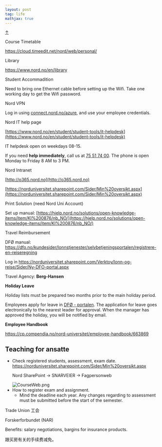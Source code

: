 ```yaml
---
layout: post
tag: life
mathjax: true
---
```


<a class="top-link hide" href="#" id="js-top">↑</a>

Course Timetable

<https://cloud.timeedit.net/nord/web/personal/>

Library

https://www.nord.no/en/library

Student Accommadition

Need to bring one Ethernet cable before setting up the Wifi. Take one working day to get the Wifi password.



Nord VPN

Log in using [connect.nord.no/azure](http://connect.nord.no/azure), and use your employee credentials.



Nord IT help page

[https://www.nord.no/en/student/student-tools/it-helpdesk](https://www.nord.no/en/student/student-tools/it-helpdesk)

IT helpdesk open on weekdays 08-15.

If you need **help immediately**, call us at [ 75 51 74 00](tel:75517400). The phone is open Monday to Friday 8 AM to 3 PM.



Nord Intranet 

[http://o365.nord.no](http://o365.nord.no)

[https://norduniversitet.sharepoint.com/Sider/Min%20oversikt.aspx](https://norduniversitet.sharepoint.com/Sider/Min%20oversikt.aspx)



Print Solution (need Nord Uni Account)

Set up manual: [https://hjelp.nord.no/solutions/open-knowledge-items/item/KI%200876/nb_NO/](https://hjelp.nord.no/solutions/open-knowledge-items/item/KI%200876/nb_NO/)



Travel Reimbursement 

DFØ manual: <https://dfo.no/kundesider/lonnstjenester/selvbetjeningsportalen/registrere-en-reiseregning>

Log in <https://norduniversitet.sharepoint.com/Verktoy/lonn-og-reise/Sider/Ny-DFO-portal.aspx>

Travel Agency: **Berg-Hansen** 



**Holiday Leave**

Holiday lists must be prepared two months prior to the main holiday period.

Employees apply for leave in [DFØ - portalen](https://login.dfo.no/mga/sps/authsvc?PolicyId=urn:ibm:security:authentication:asf:dfolandingpage). The application for leave goes electronically to the nearest leader for approval. When the manager has approved the holiday, you will be notified by email.



**Employee Handbook**

<https://cp.compendia.no/nord-universitet/employee-handbook/663869>



## Teaching for ansatte
<ul>
<li> Check registered students, assessment, exam date.
<a href="https://norduniversitet.sharepoint.com/Sider/Min%20oversikt.aspx">https://norduniversitet.sharepoint.com/Sider/Min%20oversikt.aspx</a><br/>

Nord SharePoint $\rightarrow$ SNARVEIER $\rightarrow$ Fagpersonweb

<img src="https://drive.google.com/thumbnail?id=1dDxC_4WHFN1fJX822lGL54harRdADqyo&sz=w1000" alt="CourseWeb.png" style="display: block; margin-right: auto; margin-left: auto; zoom:100%;" />

</li>

<li>
How to register exam and assignment.
    <ul>
    <li> Mind the deadline each year. Any changes regarding to assessment must be submitted before the start of the semester.
    </li>
    </ul>
</li>

</ul>





Trade Union 工会

Forskerforbundet (NAR)

Benefits: salary negotiations, bargins for insurance products.

跟买房有关的手续费减免。